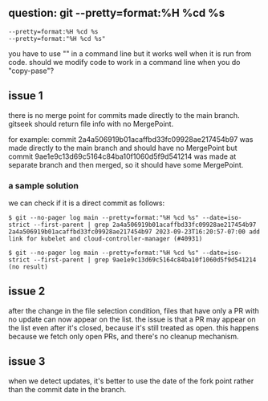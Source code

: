 ## question: git --pretty=format:%H %cd %s

```
--pretty=format:%H %cd %s
--pretty=format:"%H %cd %s"
```

you have to use "" in a command line but it works well when it is run from code.
should we modify code to work in a command line when you do "copy-pase"?

## issue 1

there is no merge point for commits made directly to the main branch.
gitseek should return file info with no MergePoint.

for example:
commit 2a4a506919b01acaffbd33fc09928ae217454b97 was made directly to the main branch and should have no MergePoint
but
commit 9ae1e9c13d69c5164c84ba10f1060d5f9d541214 was made at separate branch and then merged, 
so it should have some MergePoint.

### a sample solution

we can check if it is a direct commit as follows:

```
$ git --no-pager log main --pretty=format:"%H %cd %s" --date=iso-strict --first-parent | grep 2a4a506919b01acaffbd33fc09928ae217454b97
2a4a506919b01acaffbd33fc09928ae217454b97 2023-09-23T16:20:57-07:00 add link for kubelet and cloud-controller-manager (#40931)

$ git --no-pager log main --pretty=format:"%H %cd %s" --date=iso-strict --first-parent | grep 9ae1e9c13d69c5164c84ba10f1060d5f9d541214
(no result)
```

## issue 2

after the change in the file selection condition, 
files that have only a PR with no update can now appear on the list.
the issue is that a PR may appear on the list even after it's closed, 
because it's still treated as open. 
this happens because we fetch only open PRs, and there's no cleanup mechanism.

## issue 3

when we detect updates, it's better to use the date of the fork point 
rather than the commit date in the branch. 
